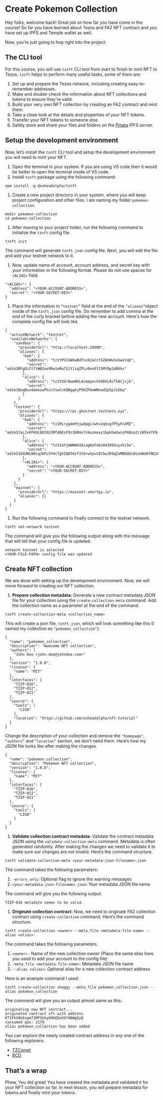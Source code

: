 # Create Pokemon Collection

Hey folks, welcome back! Great job on how far you have come in the course! So far you have learned about Tezos and FA2 NFT contract and you have set up IPFS and Temple wallet as well.

Now, you’re just going to hop right into the project.

## The CLI tool

For this course, you will use `tznft` CLI tool from start to finish to mint NFT to Tezos. `tznft` helps to perform many useful tasks, some of them are:

1. Set up and prepare the Tezos network, including creating easy-to-remember addresses.
2. Make and double-check the information about NFT collections and tokens to ensure they're valid.
3. Build your very own NFT collection by creating an FA2 contract and mint them.
4. Take a close look at the details and properties of your NFT tokens.
5. Transfer your NFT tokens to someone else.
6. Safely store and share your files and folders on the [Pinata](https://www.pinata.cloud/) IPFS server.

## Setup the development environment

Now, let’s install the `tznft` CLI tool and setup the development environment you will need to mint your NFT.

1. Open the terminal in your system. If you are using VS code then it would be better to open the terminal inside of VS code.
2. Install `tznft` package using the following command:

```
npm install -g @oxheadalpha/tznft
```

1. Create a new project directory in your system, where you will keep project configuration and other files. I am naming my folder `pokemon-collection`.

```
mkdir pokemon-collection
cd pokemon-collection
```

1. After moving to your project folder, run the following command to initialize the `tznft` config file.

```
tznft init
```

The command will generate `tznft.json` config file. Next, you will edit the file and add your testnet network to it.

1. Now, update name of account, account address, and secret key with your information in the following format. Please do not use spaces for `<ALIAS>` field.

```
"<ALIAS>": {
  "address": "<YOUR-ACCOUNT-ADDRESS>",
  "secret": "<YOUR-SECRET-KEY>"
}
```

1. Place the information in `“testnet”` field at the end of the `“aliases”`object inside of the `tznft.json` config file. Do remember to add comma at the end of the curly bracket before adding the new account. Here's how the complete config file will look like.

```
{
  "activeNetwork": "testnet",
  "availableNetworks": {
    "sandbox": {
      "providerUrl": "http://localhost:20000",
      "aliases": {
        "bob": {
          "address": "tz1YPSCGWXwBdTncK2aCctSZAXWvGsGwVJqU",
          "secret": "edsk3RFgDiCt7tWB2oe96w1eRw72iYiiqZPLu9nnEY23MYRp2d8Kkx"
        },
        "alice": {
          "address": "tz1VSUr8wwNhLAzempoch5d6hLRiTh8Cjcjb",
          "secret": "edsk3QoqBuvdamxouPhin7swCvkQNgq4jP5KZPbwWNnwdZpSpJiEbq"
        }
      }
    },
    "testnet": {
      "providerUrl": "https://rpc.ghostnet.teztnets.xyz",
      "aliases": {
        "bob": {
          "address": "tz1Miryg4mYhjwdpgvJwhx2qbxg7P5yFnXMZ",
          "secret": "edskS7aL2vKFKULbDtEUJMf4DEsF9z3UKHx7cHuzmoxy1bpkSwUwnzPANzo2rzH5k47V9rYNSvXxMdLndHYV5FKVTtaVJMAEKz"
        },
        "alice": {
          "address": "tz1SaYjmWWmH18iagKoFnbz843X9Zuyshi5e",
          "secret": "edskS16XUWLW9iqJkFL5YHcTghZQAT6zf3JGrwtpvnZCbwJD9qZaMNDQUcDozHAU6fNQ1PfFKZ3JQZ1MKDH9TXMM6GJr1NXKLU"
        },
        "<ALIAS>": {
          "address": "<YOUR-ACCOUNT-ADDRESS>",
          "secret": "<YOUR-SECRET-KEY>"
        }
      }
    },
    "mainnet": {
      "providerUrl": "https://mainnet.smartpy.io",
      "aliases": {}
    }
  }
}
```

1. Run the following command to finally connect to the testnet network.

```
tznft set-network testnet
```

The command will give you the following output along with the message that will tell that your config file is updated.

```
network testnet is selected
<YOUR-FILE-PATH> config file was updated
```

## Create NFT collection

We are done with setting up the development environment. Now, we will move forward to creating our NFT collection.

1. **Prepare collection metadata:** Generate a new contract metadata JSON file for your collection using the `create-collection-meta` command. Add the collection name as a parameter at the end of the command.

```
tznft create-collection-meta <collection_name>
```

This will create a json file, `tznft.json`, which will look something like this (I named my collection as `"pokemon_collection"`):

```
{
  "name": "pokemon_collection",
  "description": "Awesome NFT collection",
  "authors": [
    "John Doe <john.doe@johndoe.com>"
  ],
  "version": "1.0.0",
  "license": {
    "name": "MIT"
  },
  "interfaces": [
    "TZIP-016",
    "TZIP-012",
    "TZIP-021"
  ],
  "source": {
    "tools": [
      "LIGO"
    ],
    "location": "https://github.com/oxheadalpha/nft-tutorial"
  }
}
```

Change the description of your collection and remove the `"homepage"`, `“authors”` and `“location”` section, we don’t need them. Here’s how my JSON file looks like after making the changes.

```
{
  "name": "pokemon_collection",
  "description": "Pokemon NFT collection",
  "version": "1.0.0",
  "license": {
    "name": "MIT"
  },
  "interfaces": [
    "TZIP-016",
    "TZIP-012",
    "TZIP-021"
  ],
  "source": {
    "tools": [
      "LIGO"
    ]
  }
}
```

1. **Validate collection contract metadata:** Validate the contract metadata JSON using the `validate-collection-meta` command. Metadata is often generated randomly. After making the changes we need to validate it to make sure our changes are not invalid. Here’s the command structure.

```
tznft validate-collection-meta <your-metadata-json-filename>.json
```

The command takes the following parameters:

1. `-errors_only`: Optional flag to ignore the warning messages
2. `<your-metadata-json-filename>.json`: Your metadata JSON file name

The command will give you the following output.

```
TZIP-016 metadata seems to be valid.
```

1. **Originate collection contract:** Now, we need to originate FA2 collection contract using `create-collection` command. Here’s the command structure.

```
tznft create-collection <owner> --meta_file <metadata-file-name> --alias <alias>
```

The command takes the following parameters.

1. `<owner>` : Name of the new collection owner (Place the same alias here you used to add your account to the config file)
2. `-meta_file <metadata-file-name>`: Metadata JSON file name
3. `--alias <alias>`: Optional alias for a new collection contract address

Here is an example command I used:

```
tznft create-collection shaggy --meta_file pokemon_collection.json --alias pokemon_collection
```

The command will give you an output almost same as this:

```
originating new NFT contract...
originated contract nft with address KT1FhVAk6sgm71MFSkXyGHbEDoSGf4BWgEpQ
consumed gas: 2179
alias pokemon_collection has been added
```

You can explore the newly created contract address in any one of the following explorers:

- [TZComet](https://tzcomet.io/)
- [BCD](https://better-call.dev/)

## That’s a wrap

Phew, You did great! You have created the metadata and validated it for your NFT collection so far. In next lesson, you will prepare metadata for tokens and finally mint your tokens.
